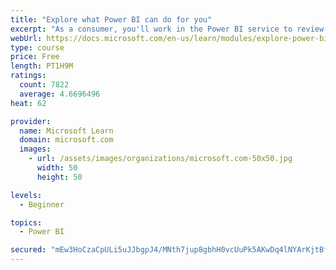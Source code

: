 ```yaml
---
title: "Explore what Power BI can do for you"
excerpt: "As a consumer, you'll work in the Power BI service to review and interact with content that has been shared with you. This module provides the foundational information that you need to work effectively in the Power BI service."
webUrl: https://docs.microsoft.com/en-us/learn/modules/explore-power-bi-service/
type: course
price: Free
length: PT1H9M
ratings:
  count: 7822
  average: 4.6696496
heat: 62

provider:
  name: Microsoft Learn
  domain: microsoft.com
  images:
    - url: /assets/images/organizations/microsoft.com-50x50.jpg
      width: 50
      height: 50

levels:
  - Beginner

topics:
  - Power BI

secured: "mEw3HoCzaCpULi5uJJbgpJ4/MNth7jup8gbhH0vcUuPk5AKwDq4lNYArKjtBfr4fyYh4E58m7l9bJxCDKtVweU4egFFO5qdxAxR/Nsr7bTnVdJTJCnf6Xhy71wFMBEz77hU1swrpt94hfYKIfExXc0iQIhHUZjnQpNUPQus3zaaTPZVJrb8LAkc7Bv/fNUR2z2slVr1ths7dh5mXyE4DEXkcrnIidb6f5/ctnMroRbXc2ZUURFAwhuWanmLExgG01WPaHISPP79gHtb5mpDMCrUNbKXFdQpmDnL9xVQNkrsAQJJrVG6uzu+t+e3v+pxQz5YsqGz0lscimv36rzpm/G/R72jiVnUTuA7g729Qm7Eg2dImIOG96PHIck7zLei0Q8O4EyxNBqz6lgFPDeo4UFvak2RBVCswzgDBs7BZu9E=;ZD5VBtWvZAPKGk+ct8DEkQ=="
---
```


